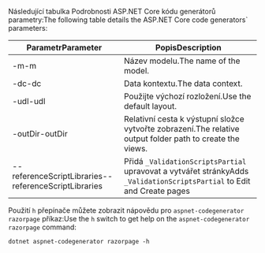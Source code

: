 <a name="codegenerator"></a> <span data-ttu-id="63d02-101">Následující tabulka Podrobnosti ASP.NET Core kódu generátorů parametry:</span><span class="sxs-lookup"><span data-stu-id="63d02-101">The following table details the ASP.NET Core code generators\` parameters:</span></span>

| <span data-ttu-id="63d02-102">Parametr</span><span class="sxs-lookup"><span data-stu-id="63d02-102">Parameter</span></span>               | <span data-ttu-id="63d02-103">Popis</span><span class="sxs-lookup"><span data-stu-id="63d02-103">Description</span></span>|
| ----------------- | ------------ |
| <span data-ttu-id="63d02-104">-m</span><span class="sxs-lookup"><span data-stu-id="63d02-104">-m</span></span>  | <span data-ttu-id="63d02-105">Název modelu.</span><span class="sxs-lookup"><span data-stu-id="63d02-105">The name of the model.</span></span> |
| <span data-ttu-id="63d02-106">-dc</span><span class="sxs-lookup"><span data-stu-id="63d02-106">-dc</span></span>  | <span data-ttu-id="63d02-107">Data kontextu.</span><span class="sxs-lookup"><span data-stu-id="63d02-107">The data context.</span></span> |
| <span data-ttu-id="63d02-108">-udl</span><span class="sxs-lookup"><span data-stu-id="63d02-108">-udl</span></span> | <span data-ttu-id="63d02-109">Použijte výchozí rozložení.</span><span class="sxs-lookup"><span data-stu-id="63d02-109">Use the default layout.</span></span> |
| <span data-ttu-id="63d02-110">-outDir</span><span class="sxs-lookup"><span data-stu-id="63d02-110">-outDir</span></span> | <span data-ttu-id="63d02-111">Relativní cesta k výstupní složce vytvořte zobrazení.</span><span class="sxs-lookup"><span data-stu-id="63d02-111">The relative output folder path to create the views.</span></span> |
| <span data-ttu-id="63d02-112">--referenceScriptLibraries</span><span class="sxs-lookup"><span data-stu-id="63d02-112">--referenceScriptLibraries</span></span> | <span data-ttu-id="63d02-113">Přidá `_ValidationScriptsPartial` upravovat a vytvářet stránky</span><span class="sxs-lookup"><span data-stu-id="63d02-113">Adds `_ValidationScriptsPartial` to Edit and Create pages</span></span> |

<span data-ttu-id="63d02-114">Použití `h` přepínače můžete zobrazit nápovědu pro `aspnet-codegenerator razorpage` příkaz:</span><span class="sxs-lookup"><span data-stu-id="63d02-114">Use the `h` switch to get help on the `aspnet-codegenerator razorpage` command:</span></span>

```console
dotnet aspnet-codegenerator razorpage -h
```

